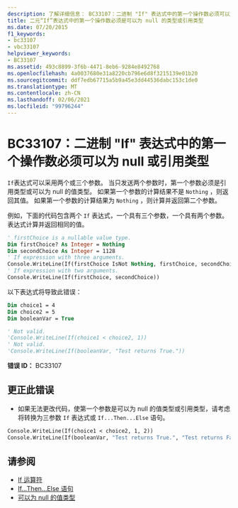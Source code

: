 ```yaml
---
description: 了解详细信息： BC33107：二进制 "If" 表达式中的第一个操作数必须可以为 null 或引用类型
title: 二元“If”表达式中的第一个操作数必须是可以为 null 的类型或引用类型
ms.date: 07/20/2015
f1_keywords:
- bc33107
- vbc33107
helpviewer_keywords:
- BC33107
ms.assetid: 493c8899-3f6b-4471-8eb6-9284e8492768
ms.openlocfilehash: 4a0037680e31a8220cb796e6d8f3215139e01b20
ms.sourcegitcommit: ddf7edb67715a5b9a45e3dd44536dabc153c1de0
ms.translationtype: MT
ms.contentlocale: zh-CN
ms.lasthandoff: 02/06/2021
ms.locfileid: "99796244"
---
```

# <a name="bc33107-first-operand-in-a-binary-if-expression-must-be-nullable-or-a-reference-type"></a>BC33107：二进制 "If" 表达式中的第一个操作数必须可以为 null 或引用类型

`If`表达式可以采用两个或三个参数。 当只发送两个参数时，第一个参数必须是引用类型或可以为 null 的值类型。 如果第一个参数的计算结果不是 `Nothing` ，则返回其值。 如果第一个参数的计算结果为 `Nothing` ，则计算并返回第二个参数。

 例如，下面的代码包含两个 `If` 表达式，一个具有三个参数，一个具有两个参数。 表达式计算并返回相同的值。

```vb
' firstChoice is a nullable value type.
Dim firstChoice? As Integer = Nothing
Dim secondChoice As Integer = 1128
' If expression with three arguments.
Console.WriteLine(If(firstChoice IsNot Nothing, firstChoice, secondChoice))
' If expression with two arguments.
Console.WriteLine(If(firstChoice, secondChoice))
```

 以下表达式将导致此错误：

```vb
Dim choice1 = 4
Dim choice2 = 5
Dim booleanVar = True

' Not valid.
'Console.WriteLine(If(choice1 < choice2, 1))
' Not valid.
'Console.WriteLine(If(booleanVar, "Test returns True."))
```

 **错误 ID：** BC33107

## <a name="to-correct-this-error"></a>更正此错误

- 如果无法更改代码，使第一个参数是可以为 null 的值类型或引用类型，请考虑将转换为三参数 `If` 表达式或 `If...Then...Else` 语句。

```vb
Console.WriteLine(If(choice1 < choice2, 1, 2))
Console.WriteLine(If(booleanVar, "Test returns True.", "Test returns False."))
```

## <a name="see-also"></a>请参阅

- [If 运算符](../operators/if-operator.md)
- [If...Then...Else 语句](../statements/if-then-else-statement.md)
- [可以为 null 的值类型](../../programming-guide/language-features/data-types/nullable-value-types.md)
